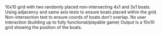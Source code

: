 10x10 grid with two randomly placed non-intersecting 4x1 and 3x1 boats. 
Using adjacency and same axis tests to ensure boats placed within the grid. 
Non-intersection test to ensure coords of boats don't overlap. 
No user interaction (building up to fully functional/playable game)
Output is a 10x10 grid showing the position of the boats. 
